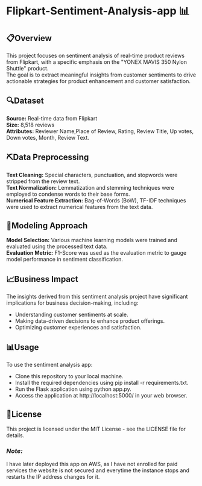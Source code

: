 # Flipkart-Sentiment-Analysis-app 📊

## 📋Overview
This project focuses on sentiment analysis of real-time product reviews from Flipkart, with a specific emphasis on the "YONEX MAVIS 350 Nylon Shuttle" product.      
The goal is to extract meaningful insights from customer sentiments to drive actionable strategies for product enhancement and customer satisfaction.    

## 🔍Dataset 
  **Source:** Real-time data from Flipkart     
  **Size:** 8,518 reviews           
  **Attributes:** Reviewer Name,Place of Review, Rating, Review Title, Up votes, Down votes, Month, Review Text.     

## ⛏️Data Preprocessing
  **Text Cleaning:** Special characters, punctuation, and stopwords were stripped from the review text.               
  **Text Normalization:** Lemmatization and stemming techniques were employed to condense words to their base forms.                         
  **Numerical Feature Extraction:** Bag-of-Words (BoW), TF-IDF techniques were used to extract numerical features from the text data.             

## 🤖Modeling Approach
  **Model Selection:** Various machine learning models were trained and evaluated using the processed text data.                       
  **Evaluation Metric:** F1-Score was used as the evaluation metric to gauge model performance in sentiment classification.                             

## 📈Business Impact
The insights derived from this sentiment analysis project have significant implications for business decision-making, including:
- Understanding customer sentiments at scale.          
- Making data-driven decisions to enhance product offerings.        
- Optimizing customer experiences and satisfaction.                 

## 📊Usage
To use the sentiment analysis app:
- Clone this repository to your local machine.                  
- Install the required dependencies using pip install -r requirements.txt.               
- Run the Flask application using python app.py.                          
- Access the application at http://localhost:5000/ in your web browser.             

## 📝License
This project is licensed under the MIT License - see the LICENSE file for details.

### *Note:*
I have later deployed this app on AWS, as I have not enrolled for paid services the website is not secured and everytime the instance stops and restarts the IP address changes for it.
